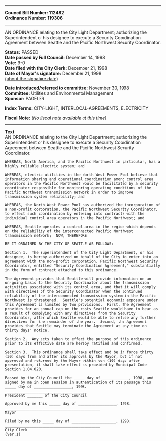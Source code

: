 * * * * *  
  
**Council Bill Number: [](#h0)[](#h2)112482**   
**Ordinance Number: 119306**  
  
* * * * *  
  
AN ORDINANCE relating to the City Light Department; authorizing the Superintendent or his designee to execute a Security Coordination Agreement between Seattle and the Pacific Northwest Security Coordinator.  
  
**Status:** PASSED   
**Date passed by Full Council:** December 14, 1998   
**Vote:** 9-0   
**Date filed with the City Clerk:** December 21, 1998   
**Date of Mayor's signature:** December 21, 1998   
[(about the signature date)](/~public/approvaldate.htm)   
  
  
**Date introduced/referred to committee:** November 30, 1998   
**Committee:** Utilities and Environmental Management   
**Sponsor:** PAGELER   
  
**Index Terms:** CITY-LIGHT, INTERLOCAL-AGREEMENTS, ELECTRICITY  
  
**Fiscal Note:** *(No fiscal note available at this time)*  
  
* * * * *  
  
**Text**  
    AN ORDINANCE relating to the City Light Department; authorizing the  
    Superintendent or his designee to execute a Security Coordination  
    Agreement between Seattle and the Pacific Northwest Security  
    Coordinator.  
  
    WHEREAS, North America, and the Pacific Northwest in particular, has a  
    highly reliable electric system; and  
  
    WHEREAS, electric utilities in the North West Power Pool believe that  
    information sharing and operational coordination among control area  
    operators in the Pacific Northwest would be facilitated by a security  
    coordinator responsible for monitoring operating conditions of the  
    Pacific Northwest transmission network in order to improve  
    transmission system reliability; and  
  
    WHEREAS, the North West Power Pool has authorized the incorporation of  
    a non-profit corporation, the Pacific Northwest Security Coordinator,  
    to effect such coordination by entering into contracts with the  
    individual control area operators in the Pacific Northwest; and  
  
    WHEREAS, Seattle operates a control area in the region which depends  
    on the reliability of the interconnected Pacific Northwest  
    transmission network;  NOW, THEREFORE  
  
    BE IT ORDAINED BY THE CITY OF SEATTLE AS FOLLOWS:  
  
    Section 1.  The Superintendent of the City Light Department, or his  
    designee, is hereby authorized on behalf of the City to enter into an  
    agreement with the non-profit corporation, Pacific Northwest Security  
    Coordinator, entitled "Security Coordination Agreement," substantially  
    in the form of contract attached to this ordinance.  
  
    The Agreement provides that Seattle will provide information on an  
    on-going basis to the Security Coordinator about the transmission  
    activities associated with its control area, and that it will comply  
    with directives of the Security Coordinator when the continued  
    reliability of the interconnected transmission system in the Pacific  
    Northwest is threatened.  Seattle's potential economic exposure under  
    this Agreement is limited by two provisions.  First, The Agreement  
    provides for an annual cap on the costs Seattle would have to bear as  
    a result of complying with any directives from the Security  
    Coordinator, after which Seattle would be able to refuse any further  
    directives for the remainder of the year.  Second, the Agreement  
    provides that Seattle may terminate the Agreement at any time on  
    thirty days' notice.  
  
    Section 2.  Any acts taken to effect the purpose of this ordinance  
    prior to its effective date are hereby ratified and confirmed.  
  
    Section 3.  This ordinance shall take effect and be in force thirty  
    (30) days from and after its approval by the Mayor, but if not  
    approved and returned by the Mayor within ten (10) days after  
    presentation, it shall take effect as provided by Municipal Code  
    Section 1.04.020.  
  
    Passed by the City Council the _____ day of ____________, 1998, and  
    signed by me in open session in authentication of its passage this  
    _____ day of _________________, 1998.  
    _____________________________________  
    President _______ of the City Council  
  
    Approved by me this _____ day of _________________, 1998.  
    ___________________________________________  
    Mayor  
  
    Filed by me this _____ day of ____________________, 1998.  
    ___________________________________________  
    City Clerk  
    (Ver.1)  
